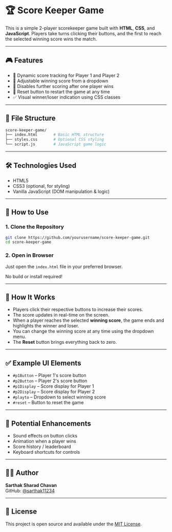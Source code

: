 
# 🏆 Score Keeper Game

This is a simple 2-player scorekeeper game built with **HTML**, **CSS**, and **JavaScript**. Players take turns clicking their buttons, and the first to reach the selected winning score wins the match.

---

## 🎮 Features

- 🔢 Dynamic score tracking for Player 1 and Player 2
- 🏁 Adjustable winning score from a dropdown
- 🛑 Disables further scoring after one player wins
- 🔄 Reset button to restart the game at any time
- ✅ Visual winner/loser indication using CSS classes

---

## 📂 File Structure

```bash
score-keeper-game/
├── index.html       # Basic HTML structure
├── styles.css       # Optional CSS styling
└── script.js        # JavaScript game logic
```

---

## 🛠 Technologies Used

- HTML5
- CSS3 (optional, for styling)
- Vanilla JavaScript (DOM manipulation & logic)

---

## 🚀 How to Use

### 1. Clone the Repository
```bash
git clone https://github.com/yourusername/score-keeper-game.git
cd score-keeper-game
```

### 2. Open in Browser
Just open the `index.html` file in your preferred browser.

No build or install required!

---

## 🧠 How It Works

- Players click their respective buttons to increase their scores.
- The score updates in real-time on the screen.
- When a player reaches the selected **winning score**, the game ends and highlights the winner and loser.
- You can change the winning score at any time using the dropdown menu.
- The **Reset** button brings everything back to zero.

---


## ✅ Example UI Elements

- `#p1Button` – Player 1's score button
- `#p2Button` – Player 2's score button
- `#p1Display` – Score display for Player 1
- `#p2Display` – Score display for Player 2
- `#playto` – Dropdown to select winning score
- `#reset` – Button to reset the game

---

## 📌 Potential Enhancements

- Sound effects on button clicks
- Animation when a player wins
- Score history / leaderboard
- Keyboard shortcuts for controls

---

## 👨‍💻 Author

**Sarthak Sharad Chavan**  
GitHub: [@sarthak11234](https://github.com/sarthak11234)

---

## 📃 License

This project is open source and available under the [MIT License](LICENSE).
